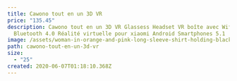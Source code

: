 ```yaml
---
title: Cawono tout en un 3D VR
price: "135.45"
description: Cawono tout en un 3D VR Glassess Headset VR boîte avec Wifi
  Bluetooth 4.0 Réalité virtuelle pour xiaomi Android Smartphones 5.1
image: /assets/woman-in-orange-and-pink-long-sleeve-shirt-holding-black-and-3761196.jpg
path: cawono-tout-en-un-3d-vr
size:
  - "25"
created: 2020-06-07T01:18:10.368Z
---
```

